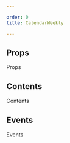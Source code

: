 ```yaml
---

order: 0
title: CalendarWeekly

---
```

 
## Props
 
Props
 
## Contents
 
Contents
 
## Events
 
Events
 
